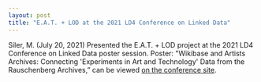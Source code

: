 ```yaml
---
layout: post
title: "E.A.T. + LOD at the 2021 LD4 Conference on Linked Data"
---
```

Siler, M. (July 20, 2021) Presented the E.A.T. + LOD project at the 2021 LD4 Conference on Linked Data poster session. Poster: "Wikibase and Artists Archives: Connecting 'Experiments in Art and Technology' Data from the Rauschenberg Archives,” can be viewed [on the conference site](https://sites.google.com/stanford.edu/2021ld4conf/sessions/posters). 
